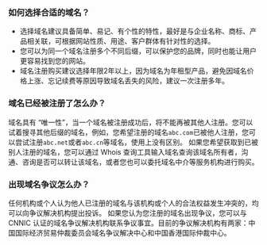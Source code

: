 ### 如何选择合适的域名？
- 选择域名建议具备简单、易记、有个性的特性，最好是与企业名称、商标、产品相关联，可根据网站性质、用途、客户群体有针对性的选择。
- 您可以为同一个域名注册多个不同后缀，可以保护您的品牌，同时也能让用户更容易找到您的网站。
- 域名注册购买建议选择年限2年以上，因为域名为年租型产品，避免因域名价格上涨、忘记续费等原因导致域名丢失的风险，建议一次注册多年。

### 域名已经被注册了怎么办？
域名具有 “唯一性”，当一个域名被注册成功后，将不能再被其他人注册。您可以试着搜寻其他后缀的域名，例如，您希望注册的域名`abc.com`已被他人注册，您可以尝试注册`abc.net`或者`abc.cn`等域名，使用上没有区别。
如果您希望获取到已被别人注册的域名，您可以通过 Whois 查询工具输入域名查询该域名所有者，沟通、咨询是否可以转让该域名，或者您也可以委托域名中介等服务机构进行购买。  

### 出现域名争议怎么办？
任何机构或个人认为他人已注册的域名与该机构或个人的合法权益发生冲突的，均可以向争议解决机构提出投诉。
如果您认为您注册的域名出现争议，您可以与 CNNIC 认证的域名争议解决机构联系争议事宜。目前的争议解决机构有两家：中国国际经济贸易仲裁委员会域名争议解决中心和中国香港国际仲裁中心。
